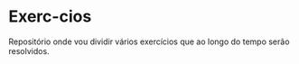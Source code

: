 # Exerc-cios
Repositório onde vou dividir vários exercícios que ao longo do tempo serão resolvidos.
